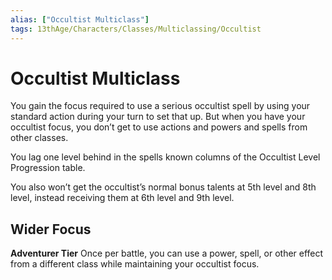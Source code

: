 ```yaml
---
alias: ["Occultist Multiclass"]
tags: 13thAge/Characters/Classes/Multiclassing/Occultist
---
```

# Occultist Multiclass

You gain the focus required to use a serious occultist spell by using your standard action during your turn to set that up. But when you have your occultist focus, you don’t get to use actions and powers and spells from other classes.

You lag one level behind in the spells known columns of the Occultist Level Progression table. 

You also won’t get the occultist’s normal bonus talents at 5th level and 8th level, instead receiving them at 6th level and 9th level.

## Wider Focus

**Adventurer Tier**
Once per battle, you can use a power, spell, or other effect from a different class while maintaining your occultist focus.
